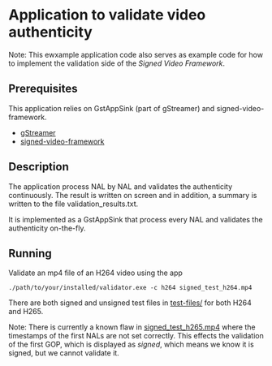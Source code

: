 # Application to validate video authenticity
Note: This ewxample application code also serves as example code for how to implement the validation side of
the *Signed Video Framework*.

## Prerequisites
This application relies on GstAppSink (part of gStreamer) and signed-video-framework.
- [gStreamer](https://gstreamer.freedesktop.org/documentation/installing/index.html?gi-language=c)
- [signed-video-framework](https://github.com/AxisCommunications/signed-video-framework)

## Description
The application process NAL by NAL and validates the authenticity continuously. The result is
written on screen and in addition, a summary is written to the file validation_results.txt.

It is implemented as a GstAppSink that process every NAL and validates the authenticity on-the-fly.

## Running
Validate an mp4 file of an H264 video using the app
```
./path/to/your/installed/validator.exe -c h264 signed_test_h264.mp4
```

There are both signed and unsigned test files in [test-files/](../../test-files/) for both H264 and
H265.

Note: There is currently a known flaw in
[signed_test_h265.mp4](../../test-files/signed_test_h265.mp4) where the timestamps of the first NALs
are not set correctly. This effects the validation of the first GOP, which is displayed as *signed*,
which means we know it is signed, but we cannot validate it.
